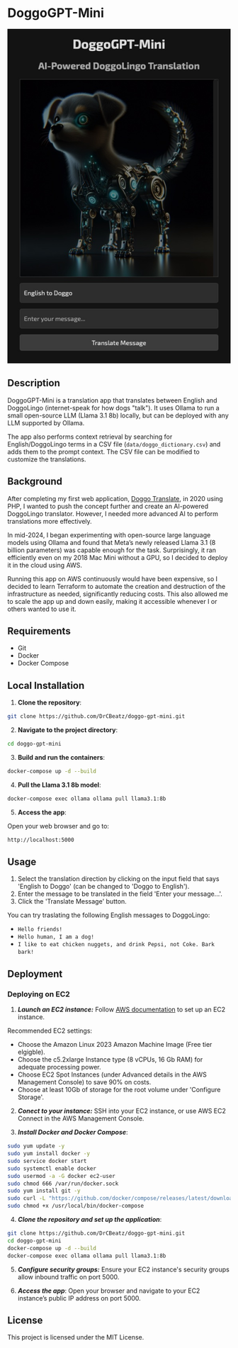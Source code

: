 # DoggoGPT-Mini 

![DoggoGPT-Mini Chat App iPhone Screenshot](static/images/doggo_gpt_mini_screenshot.jpg)

## Description

DoggoGPT-Mini is a translation app that translates between English and DoggoLingo (internet-speak for how dogs "talk"). It uses Ollama to run a small open-source LLM (Llama 3.1 8b) locally, but can be deployed with any LLM supported by Ollama.

The app also performs context retrieval by searching for English/DoggoLingo terms in a CSV file (`data/doggo_dictionary.csv`) and adds them to the prompt context. The CSV file can be modified to customize the translations.

## Background

After completing my first web application, [Doggo Translate](https://github.com/DrCBeatz/doggo-translate "Doggo Translate"), in 2020 using PHP, I wanted to push the concept further and create an AI-powered DoggoLingo translator. However, I needed more advanced AI to perform translations more effectively.

In mid-2024, I began experimenting with open-source large language models using Ollama and found that Meta’s newly released Llama 3.1 (8 billion parameters) was capable enough for the task. Surprisingly, it ran efficiently even on my 2018 Mac Mini without a GPU, so I decided to deploy it in the cloud using AWS.

Running this app on AWS continuously would have been expensive, so I decided to learn Terraform to automate the creation and destruction of the infrastructure as needed, significantly reducing costs. This also allowed me to scale the app up and down easily, making it accessible whenever I or others wanted to use it.

## Requirements

- Git
- Docker
- Docker Compose

## Local Installation

1. **Clone the repository**:
 
```bash
git clone https://github.com/DrCBeatz/doggo-gpt-mini.git
```

2. **Navigate to the project directory**:

```bash
cd doggo-gpt-mini
```

3. **Build and run the containers**:

```bash
docker-compose up -d --build
```

4. **Pull the Llama 3.1 8b model**:

```bash
docker-compose exec ollama ollama pull llama3.1:8b
```

5. **Access the app**:

Open your web browser and go to:

```bash
http://localhost:5000
```

## Usage

1. Select the translation direction by clicking on the input field that says 'English to Doggo' (can be changed to 'Doggo to English').
2. Enter the message to be translated in the field 'Enter your message...'.
3. Click the 'Translate Message' button.

You can try traslating the following English messages to DoggoLingo:

- `Hello friends!`
- `Hello human, I am a dog!`
- `I like to eat chicken nuggets, and drink Pepsi, not Coke. Bark bark!`


## Deployment

### Deploying on EC2

1. ***Launch an EC2 instance:***
Follow [AWS documentation](https://docs.aws.amazon.com/AWSEC2/latest/UserGuide/EC2_GetStarted.html "AWS EC2 Documentation") to set up an EC2 instance.

Recommended EC2 settings:
- Choose the Amazon Linux 2023 Amazon Machine Image (Free tier elgigble).
- Choose the c5.2xlarge Instance type (8 vCPUs, 16 Gb RAM) for adequate processing power.
- Choose EC2 Spot Instances (under Advanced details in the AWS Management Console) to save 90% on costs.
- Choose at least 10Gb of storage for the root volume under 'Configure Storage'.

2. ***Conect to your instance:*** 
SSH into your EC2 instance, or use AWS EC2 Connect in the AWS Management Console.

3. ***Install Docker and Docker Compose***:
```bash
sudo yum update -y
sudo yum install docker -y
sudo service docker start
sudo systemctl enable docker
sudo usermod -a -G docker ec2-user
sudo chmod 666 /var/run/docker.sock
sudo yum install git -y
sudo curl -L "https://github.com/docker/compose/releases/latest/download/docker-compose-$(uname -s)-$(uname -m)" -o /usr/local/bin/docker-compose
sudo chmod +x /usr/local/bin/docker-compose
```

4. ***Clone the repository and set up the application***:
```bash
git clone https://github.com/DrCBeatz/doggo-gpt-mini.git
cd doggo-gpt-mini
docker-compose up -d --build
docker-compose exec ollama ollama pull llama3.1:8b
```

5. ***Configure security groups:***
Ensure your EC2 instance's security groups allow inbound traffic on port 5000.

6. ***Access the app***:
Open your browser and navigate to your EC2 instance’s public IP address on port 5000.

## License

This project is licensed under the MIT License.